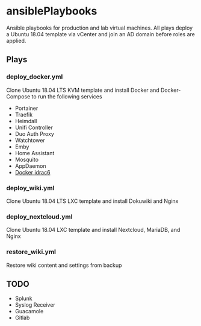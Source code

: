 # ansiblePlaybooks

Ansible playbooks for production and lab virtual machines.  All plays deploy a Ubuntu 18.04 template via vCenter and join an AD domain before roles are applied.


## Plays
### deploy_docker.yml
Clone Ubuntu 18.04 LTS KVM template and install Docker and Docker-Compose to run the following services
* Portainer
* Traefik
* Heimdall
* Unifi Controller
* Duo Auth Proxy
* Watchtower
* Emby
* Home Assistant
* Mosquito
* AppDaemon
* [Docker idrac6](https://github.com/DomiStyle/docker-idrac6)
  


### deploy_wiki.yml
Clone Ubuntu 18.04 LTS LXC template and install Dokuwiki and Nginx

### deploy_nextcloud.yml
Clone Ubuntu 18.04 LXC template and install Nextcloud, MariaDB, and Nginx

### restore_wiki.yml
Restore wiki content and settings from backup


## TODO
* Splunk
* Syslog Receiver
* Guacamole
* Gitlab

